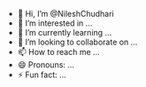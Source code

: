 - 👋 Hi, I’m @NileshChudhari
- 👀 I’m interested in ...
- 🌱 I’m currently learning ...
- 💞️ I’m looking to collaborate on ...
- 📫 How to reach me ...
- 😄 Pronouns: ...
- ⚡ Fun fact: ...

<!---
NileshChudhari/NileshChudhari is a ✨ special ✨ repository because its `README.md` (this file) appears on your GitHub profile.
You can click the Preview link to take a look at your changes.
--->
